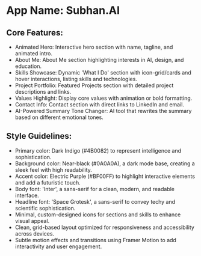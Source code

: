 # **App Name**: Subhan.AI

## Core Features:

- Animated Hero: Interactive hero section with name, tagline, and animated intro.
- About Me: About Me section highlighting interests in AI, design, and education.
- Skills Showcase: Dynamic 'What I Do' section with icon-grid/cards and hover interactions, listing skills and technologies.
- Project Portfolio: Featured Projects section with detailed project descriptions and links.
- Values Highlight: Display core values with animation or bold formatting.
- Contact Info: Contact section with direct links to LinkedIn and email.
- AI-Powered Summary Tone Changer: AI tool that rewrites the summary based on different emotional tones.

## Style Guidelines:

- Primary color: Dark Indigo (#4B0082) to represent intelligence and sophistication.
- Background color: Near-black (#0A0A0A), a dark mode base, creating a sleek feel with high readability.
- Accent color: Electric Purple (#BF00FF) to highlight interactive elements and add a futuristic touch.
- Body font: 'Inter', a sans-serif for a clean, modern, and readable interface.
- Headline font: 'Space Grotesk', a sans-serif to convey techy and scientific sophistication. 
- Minimal, custom-designed icons for sections and skills to enhance visual appeal.
- Clean, grid-based layout optimized for responsiveness and accessibility across devices.
- Subtle motion effects and transitions using Framer Motion to add interactivity and user engagement.
